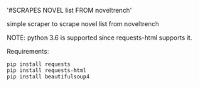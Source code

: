 '#SCRAPES NOVEL list FROM noveltrench'

simple scraper to scrape novel list from noveltrench



NOTE: python 3.6 is supported since requests-html supports it.


Requirements:
    
    pip install requests
    pip install requests-html
    pip install beautifulsoup4










